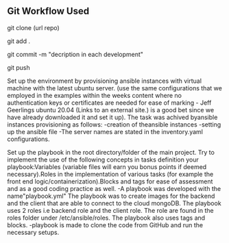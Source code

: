## Git Workflow Used
git clone (url repo)

git add .

git commit -m "decription in each development"

git push


Set up the environment by provisioning ansible instances with  virtual machine with the latest ubuntu server. (use the same configurations that we employed in the examples within the weeks content where no authentication keys or certificates are needed for ease of marking - Jeff Geerlings ubuntu 20.04 (Links to an external site.) is a good bet since we have already downloaded it and set it up).
The task was achived byansible instances provisioning as follows: -creation of theansible instances -setting up the ansible file  -The server names  are stated in the inventory.yaml configurations.

Set up the playbook in the root directory/folder of the main project. Try to implement the use of the following concepts in tasks definition your playbook:Variables (variable files will earn you bonus points if deemed necessary).Roles in the implementation of various tasks (for example the front end logic/containerization).Blocks and tags for ease of assessment and as a good coding practice as well.
-A playbook was developed with the name"playbook.yml" The playbook was to create images for the backend and the client that are able to connect to the cloud mongoDB. The playbook uses 2 roles i.e backend role and the client role. The role are found in the roles folder under /etc/ansible/roles. The playbook also uses tags and blocks. -playbook is made to clone the code from GitHub and run the necessary setups.
